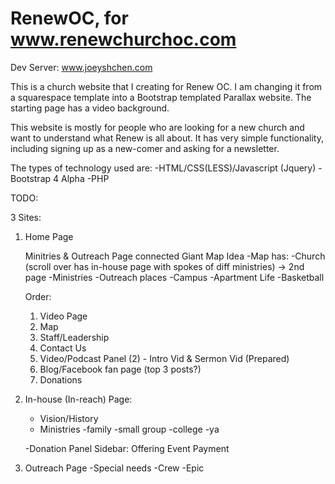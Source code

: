 # RenewOC, for www.renewchurchoc.com
Dev Server: www.joeyshchen.com



This is a church website that I creating for Renew OC. I am changing it from a squarespace template into a Bootstrap templated Parallax website. The starting page has a video background. 

This website is mostly for people who are looking for a new church and want to understand what Renew is all about. It has very simple functionality, including signing up as a new-comer and asking for a newsletter.

The types of technology used are:
-HTML/CSS(LESS)/Javascript (Jquery)
-Bootstrap 4 Alpha
-PHP

TODO:

3 Sites:
1. Home Page

    Minitries & Outreach Page connected
    Giant Map Idea
        -Map has:
        -Church (scroll over has in-house page with spokes of diff ministries) -> 2nd page
        -Ministries
        -Outreach places
            -Campus
            -Apartment Life
            -Basketball

    


    Order:
    1. Video Page
    2. Map
    3. Staff/Leadership
    4. Contact Us
    5. Video/Podcast Panel (2) - Intro Vid & Sermon Vid (Prepared)
    6. Blog/Facebook fan page (top 3 posts?)
    7. Donations


2. In-house (In-reach) Page: 

    - Vision/History
    - Ministries
        -family
        -small group
        -college
        -ya

    -Donation Panel
    Sidebar:
        Offering
        Event Payment
3. Outreach Page
    -Special needs
    -Crew
    -Epic


